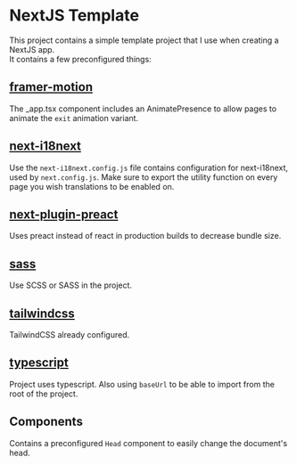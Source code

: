 # NextJS Template

This project contains a simple template project that I use when creating a NextJS app.<br/>
It contains a few preconfigured things:<br/>

## [framer-motion](https://www.framer.com/motion/)
The _app.tsx component includes an AnimatePresence to allow pages to animate the ``exit`` animation variant.

## [next-i18next](https://next-i18next.com/)
Use the ``next-i18next.config.js`` file contains configuration for next-i18next, used by ``next.config.js``.
Make sure to export the utility function on every page you wish translations to be enabled on.

## [next-plugin-preact](https://github.cdnweb.icu/preactjs/next-plugin-preact)
Uses preact instead of react in production builds to decrease bundle size.

## [sass](https://sass-lang.com/)
Use SCSS or SASS in the project.

## [tailwindcss](https://tailwindcss.com/)
TailwindCSS already configured.

## [typescript](https://www.typescriptlang.org/)
Project uses typescript. Also using ``baseUrl`` to be able to import from the root of the project.

## Components
Contains a preconfigured ``Head`` component to easily change the document's head.